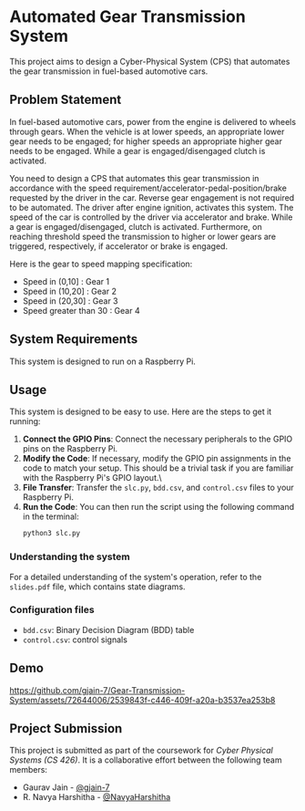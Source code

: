 # Automated Gear Transmission System

This project aims to design a Cyber-Physical System (CPS) that automates the gear transmission in fuel-based automotive cars.

## Problem Statement

In fuel-based automotive cars, power from the engine is delivered to wheels through gears. When the vehicle is at lower speeds, an appropriate lower gear needs to be engaged; for higher speeds an appropriate higher gear needs to be engaged. While a gear is engaged/disengaged clutch is activated.

You need to design a CPS that automates this gear transmission in accordance with the speed requirement/accelerator-pedal-position/brake requested by the driver in the car. Reverse gear engagement is not required to be automated. The driver after engine ignition, activates this system. The speed of the car is controlled by the driver via accelerator and brake. While a gear is engaged/disengaged, clutch is activated. Furthermore, on reaching threshold speed the transmission to higher or lower gears are triggered, respectively, if accelerator or brake is engaged.

Here is the gear to speed mapping specification:
- Speed in (0,10] : Gear 1
- Speed in (10,20] : Gear 2
- Speed in (20,30] : Gear 3
- Speed greater than 30 : Gear 4

## System Requirements

This system is designed to run on a Raspberry Pi.

## Usage

This system is designed to be easy to use. Here are the steps to get it running:

1. **Connect the GPIO Pins**: Connect the necessary peripherals to the GPIO pins on the Raspberry Pi.
2. **Modify the Code**: If necessary, modify the GPIO pin assignments in the code to match your setup. This should be a trivial task if you are familiar with the Raspberry Pi's GPIO layout.\
3. **File Transfer**: Transfer the `slc.py`, `bdd.csv`, and `control.csv` files to your Raspberry Pi.
4. **Run the Code**: You can then run the script using the following command in the terminal:
    ```sh
    python3 slc.py
    ```

### Understanding the system
For a detailed understanding of the system's operation, refer to the `slides.pdf` file, which contains state diagrams.

### Configuration files
- `bdd.csv`: Binary Decision Diagram (BDD) table
- `control.csv`: control signals

## Demo
https://github.com/gjain-7/Gear-Transmission-System/assets/72644006/2539843f-c446-409f-a20a-b3537ea253b8

## Project Submission

This project is submitted as part of the coursework for _Cyber Physical Systems (CS 426)_. It is a collaborative effort between the following team members:

- Gaurav Jain - [@gjain-7](https://github.com/gjain-7)
- R. Navya Harshitha - [@NavyaHarshitha](https://github.com/NavyaHarshitha)
